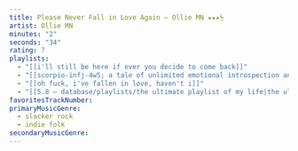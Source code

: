 ```yaml
---
title: Please Never Fall in Love Again — Ollie MN ★★★½
artist: Ollie MN
minutes: "2"
seconds: "34"
rating: 7
playlists:
  - "[[i'll still be here if ever you decide to come back]]"
  - "[[scorpio-infj-4w5; a tale of unlimited emotional introspection and arcane bullshit]]"
  - "[[oh fuck, i've fallen in love, haven't i]]"
  - "[[5.8 — database/playlists/the ultimate playlist of my life|the ultimate playlist of my life]]"
favoritesTrackNumber:
primaryMusicGenre:
  - slacker rock
  - indie folk
secondaryMusicGenre:
---
```

